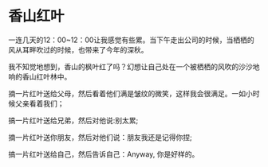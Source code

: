 香山红叶
=======

一连几天的12：00~12：00让我感觉有些累。当下午走出公司的时候，当栖栖的风从耳畔吹过的时候，也带来了今年的深秋。

我不知觉地想到，香山的枫叶红了吗？幻想让自己处在一个被栖栖的风吹的沙沙地响的香山红叶林中。

摘一片红叶送给父母，然后看着他们满是皱纹的微笑，这样我会很满足。一如小时候父亲看着我们；

搞一片红叶送给兄弟，然后对他说:别太累;

摘一片红叶送你朋友，然后对他们说：朋友我还是记得你捏;

搞一片红叶送给自己，然后告诉自己：Anyway, 你是好样的。

